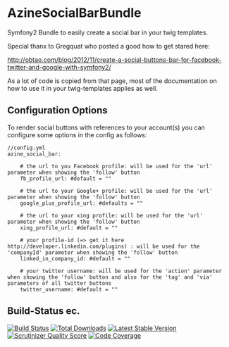 AzineSocialBarBundle
====================

Symfony2 Bundle to easily create a social bar in your twig templates.

Special thanx to Gregquat who posted a good how to get stared here:

http://obtao.com/blog/2012/11/create-a-social-buttons-bar-for-facebook-twitter-and-google-with-symfony2/

As a lot of code is copied from that page, most of the documentation on how to use it in your twig-templates applies as well.

## Configuration Options

To render social buttons with references to your account(s) you can configure some options in the config as follows:

```
//config.yml
azine_social_bar:

    # the url to you Facebook profile: will be used for the 'url' parameter when showing the 'follow' button
    fb_profile_url: #default = ""

    # the url to your Google+ profile: will be used for the 'url' parameter when showing the 'follow' button
    google_plus_profile_url: #defaults = ""

    # the url to your xing profile: will be used for the 'url' parameter when showing the 'follow' button
    xing_profile_url: #default = ""

    # your profile-id (=> get it here http://developer.linkedin.com/plugins) : will be used for the 'companyId' parameter when showing the 'follow' button
    linked_in_company_id: #default = ""

    # your twitter username: will be used for the 'action' parameter when showing the 'follow' button and also for the 'tag' and 'via' parameters of all twitter buttons 
    twitter_username: #default = ""
```


## Build-Status ec.
[![Build Status](https://travis-ci.org/azine/AzineSocialBarBundle.png)](https://travis-ci.org/azine/AzineSocialBarBundle)
[![Total Downloads](https://poser.pugx.org/azine/socialbar-bundle/downloads.png)](https://packagist.org/packages/azine/socialbar-bundle)
[![Latest Stable Version](https://poser.pugx.org/azine/socialbar-bundle/v/stable.png)](https://packagist.org/packages/azine/socialbar-bundle)
[![Scrutinizer Quality Score](https://scrutinizer-ci.com/g/azine/AzineSocialBarBundle/badges/quality-score.png?s=cfe1738c2ec1c5bed0916521ff5ad5a7a685104c)](https://scrutinizer-ci.com/g/azine/AzineSocialBarBundle/)
[![Code Coverage](https://scrutinizer-ci.com/g/azine/AzineSocialBarBundle/badges/coverage.png?s=0bd90f54589061f1021010d03b336d2d88043976)](https://scrutinizer-ci.com/g/azine/AzineSocialBarBundle/)
